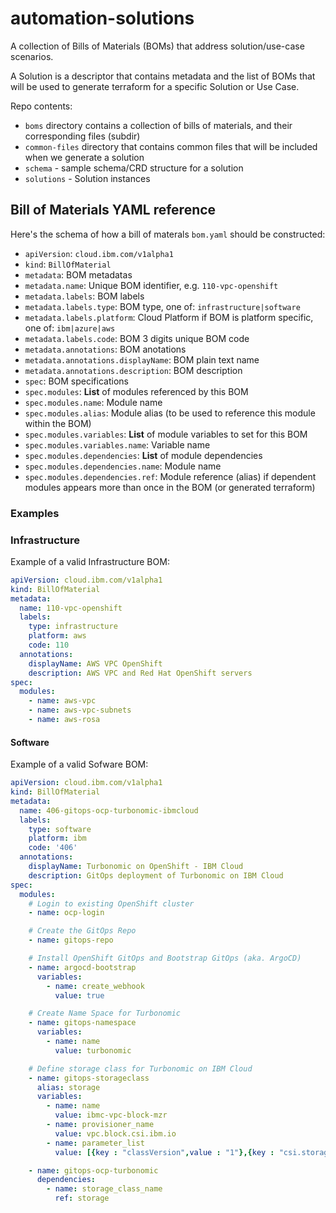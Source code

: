 # automation-solutions

A collection of Bills of Materials (BOMs) that address solution/use-case scenarios.

A Solution is a descriptor that contains metadata and the list of BOMs that will be used to generate terraform for a specific Solution or Use Case.

Repo contents:
- `boms` directory contains a collection of bills of materials, and their corresponding files (subdir)
- `common-files` directory that contains common files that will be included when we generate a solution
- `schema` - sample schema/CRD structure for a solution
- `solutions` - Solution instances

## Bill of Materials YAML reference

Here's the schema of how a bill of materals `bom.yaml` should be constructed:

- `apiVersion`: `cloud.ibm.com/v1alpha1`
- `kind`: `BillOfMaterial`
- `metadata`: BOM metadatas
- `metadata.name`: Unique BOM identifier, e.g. `110-vpc-openshift`
- `metadata.labels`: BOM labels
- `metadata.labels.type`: BOM type, one of: `infrastructure|software`
- `metadata.labels.platform`: Cloud Platform if BOM is platform specific, one of: `ibm|azure|aws`
- `metadata.labels.code`: BOM 3 digits unique BOM code
- `metadata.annotations`: BOM anotations
- `metadata.annotations.displayName`: BOM plain text name
- `metadata.annotations.description`: BOM description
- `spec`: BOM specifications
- `spec.modules`: **List** of modules referenced by this BOM
- `spec.modules.name`: Module name
- `spec.modules.alias`: Module alias (to be used to reference this module within the BOM)
- `spec.modules.variables`: **List** of module variables to set for this BOM
- `spec.modules.variables.name`: Variable name
- `spec.modules.dependencies`: **List** of module dependencies
- `spec.modules.dependencies.name`: Module name
- `spec.modules.dependencies.ref`: Module reference (alias) if dependent modules appears more than once in the BOM (or generated terraform)

### Examples

### Infrastructure

Example of a valid Infrastructure BOM:

```yaml
apiVersion: cloud.ibm.com/v1alpha1
kind: BillOfMaterial
metadata:
  name: 110-vpc-openshift
  labels:
    type: infrastructure
    platform: aws
    code: 110
  annotations:
    displayName: AWS VPC OpenShift
    description: AWS VPC and Red Hat OpenShift servers
spec:
  modules:
    - name: aws-vpc
    - name: aws-vpc-subnets
    - name: aws-rosa
```

#### Software

Example of a valid Sofware BOM:

```yaml
apiVersion: cloud.ibm.com/v1alpha1
kind: BillOfMaterial
metadata:
  name: 406-gitops-ocp-turbonomic-ibmcloud
  labels:
    type: software
    platform: ibm
    code: '406'
  annotations:
    displayName: Turbonomic on OpenShift - IBM Cloud
    description: GitOps deployment of Turbonomic on IBM Cloud
spec:
  modules:
    # Login to existing OpenShift cluster
    - name: ocp-login

    # Create the GitOps Repo
    - name: gitops-repo

    # Install OpenShift GitOps and Bootstrap GitOps (aka. ArgoCD)
    - name: argocd-bootstrap
      variables:
        - name: create_webhook
          value: true

    # Create Name Space for Turbonomic
    - name: gitops-namespace
      variables:
        - name: name
          value: turbonomic

    # Define storage class for Turbonomic on IBM Cloud
    - name: gitops-storageclass
      alias: storage
      variables:
        - name: name
          value: ibmc-vpc-block-mzr
        - name: provisioner_name
          value: vpc.block.csi.ibm.io
        - name: parameter_list
          value: [{key : "classVersion",value : "1"},{key : "csi.storage.k8s.io/fstype", value : "ext4"}, {key : "encrypted",value : "false"},{key : "profile",value : "10iops-tier"},{key : "sizeRange",value : "[10-2000]GiB]"}]

    - name: gitops-ocp-turbonomic
      dependencies:
        - name: storage_class_name
          ref: storage
```